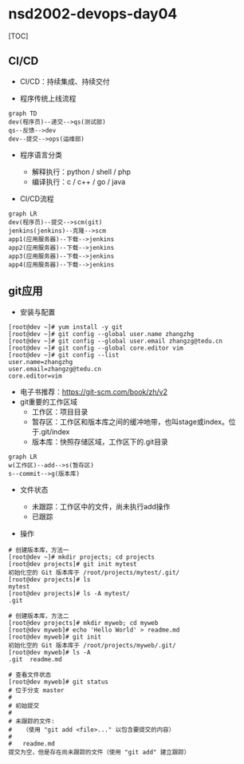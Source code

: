 # nsd2002-devops-day04

[TOC]

## CI/CD

- CI/CD：持续集成、持续交付

- 程序传统上线流程

```mermaid
graph TD
dev(程序员)--递交-->qs(测试部)
qs--反馈-->dev
dev--提交-->ops(运维部)
```

- 程序语言分类
  - 解释执行：python / shell / php
  - 编译执行：c / c++ / go / java

- CI/CD流程

```mermaid
graph LR
dev(程序员)--提交-->scm(git)
jenkins(jenkins)--克隆-->scm
app1(应用服务器)--下载-->jenkins
app2(应用服务器)--下载-->jenkins
app3(应用服务器)--下载-->jenkins
app4(应用服务器)--下载-->jenkins
```

## git应用

- 安装与配置

```shell
[root@dev ~]# yum install -y git
[root@dev ~]# git config --global user.name zhangzhg
[root@dev ~]# git config --global user.email zhangzg@tedu.cn
[root@dev ~]# git config --global core.editor vim
[root@dev ~]# git config --list
user.name=zhangzhg
user.email=zhangzg@tedu.cn
core.editor=vim
```

- 电子书推荐：https://git-scm.com/book/zh/v2
- git重要的工作区域
  - 工作区：项目目录
  - 暂存区：工作区和版本库之间的缓冲地带，也叫stage或index。位于.git/index
  - 版本库：快照存储区域，工作区下的.git目录

```mermaid
graph LR
w(工作区)--add-->s(暂存区)
s--commit-->g(版本库)
```

- 文件状态
  - 未跟踪：工作区中的文件，尚未执行add操作
  - 已跟踪

- 操作

```shell
# 创建版本库，方法一
[root@dev ~]# mkdir projects; cd projects
[root@dev projects]# git init mytest
初始化空的 Git 版本库于 /root/projects/mytest/.git/
[root@dev projects]# ls
mytest
[root@dev projects]# ls -A mytest/
.git

# 创建版本库，方法二
[root@dev projects]# mkdir myweb; cd myweb
[root@dev myweb]# echo 'Hello World' > readme.md
[root@dev myweb]# git init
初始化空的 Git 版本库于 /root/projects/myweb/.git/
[root@dev myweb]# ls -A
.git  readme.md

# 查看文件状态
[root@dev myweb]# git status
# 位于分支 master
#
# 初始提交
#
# 未跟踪的文件:
#   （使用 "git add <file>..." 以包含要提交的内容）
#
#	readme.md
提交为空，但是存在尚未跟踪的文件（使用 "git add" 建立跟踪）

```

